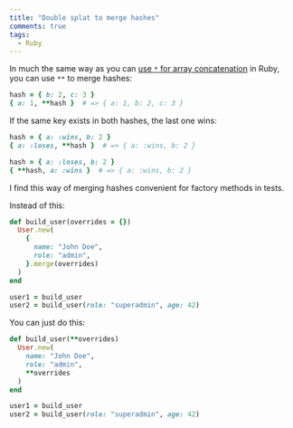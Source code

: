 ```yaml
---
title: "Double splat to merge hashes"
comments: true
tags:
  - Ruby
---
```


In much the same way as you can [use `*` for array concatenation](/2014/10/splat-for-concatenation) in Ruby, you can use `**` to merge hashes:

``` ruby
hash = { b: 2, c: 3 }
{ a: 1, **hash }  # => { a: 1, b: 2, c: 3 }
```

If the same key exists in both hashes, the last one wins:

``` ruby
hash = { a: :wins, b: 2 }
{ a: :loses, **hash }  # => { a: :wins, b: 2 }

hash = { a: :loses, b: 2 }
{ **hash, a: :wins }  # => { a: :wins, b: 2 }
```

I find this way of merging hashes convenient for factory methods in tests.

Instead of this:

``` ruby
def build_user(overrides = {})
  User.new(
    {
      name: "John Doe",
      role: "admin",
    }.merge(overrides)
  )
end

user1 = build_user
user2 = build_user(role: "superadmin", age: 42)
```

You can just do this:

``` ruby
def build_user(**overrides)
  User.new(
    name: "John Doe",
    role: "admin",
    **overrides
  )
end

user1 = build_user
user2 = build_user(role: "superadmin", age: 42)
```
